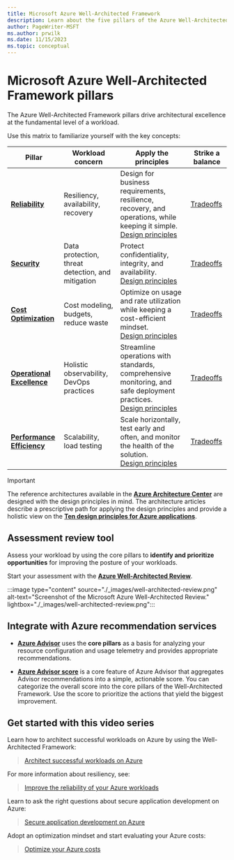 ```yaml
---
title: Microsoft Azure Well-Architected Framework
description: Learn about the five pillars of the Azure Well-Architected Framework and how they can produce a high- quality, stable, and efficient cloud architecture.
author: PageWriter-MSFT
ms.author: prwilk
ms.date: 11/15/2023
ms.topic: conceptual
---
```


# Microsoft Azure Well-Architected Framework pillars

The Azure Well-Architected Framework pillars drive architectural excellence at the fundamental level of a workload.

Use this matrix to familiarize yourself with the key concepts:

| Pillar | Workload concern | Apply the principles | Strike a balance
|--------|-------------|-------------------|-----------
| [**Reliability**](reliability/index.yml) | Resiliency, availability, recovery | Design for business requirements, resilience, recovery, and operations, while keeping it simple. <br> [Design principles](reliability/principles.md) | [Tradeoffs](reliability/tradeoffs.md) |
| [**Security**](security/index.yml) | Data protection, threat detection, and mitigation | Protect confidentiality, integrity, and availability. <br> [Design principles](security/principles.md)|[Tradeoffs](security/tradeoffs.md) |
| [**Cost Optimization**](cost-optimization/index.yml) | Cost modeling, budgets, reduce waste | Optimize on usage and rate utilization while keeping a cost-efficient mindset. <br> [Design principles](cost-optimization/principles.md) | [Tradeoffs](cost-optimization/tradeoffs.md) |
| [**Operational Excellence**](operational-excellence/index.yml) | Holistic observability, DevOps practices | Streamline operations with standards, comprehensive monitoring, and safe deployment practices. <br> [Design principles](operational-excellence/principles.md)|[Tradeoffs](operational-excellence/tradeoffs.md) |
| [**Performance Efficiency**](performance-efficiency/index.yml) | Scalability, load testing | Scale horizontally, test early and often, and monitor the health of the solution. <br>[Design principles](performance-efficiency/principles.md)|[Tradeoffs](performance-efficiency/tradeoffs.md) |

> [!IMPORTANT]
>
> The reference architectures available in the [**Azure Architecture Center**](/azure/architecture/browse/) are designed with the design principles in mind. The architecture articles describe a prescriptive path for applying the design principles and provide a holistic view on the [**Ten design principles for Azure applications**](/azure/architecture/guide/design-principles/).

## Assessment review tool

Assess your workload by using the core pillars to **identify and prioritize opportunities** for improving the posture of your workloads.

Start your assessment with the [**Azure Well-Architected Review**](/assessments/?id=azure-architecture-review&mode=pre-assessment).

:::image type="content" source="./_images/well-architected-review.png" alt-text="Screenshot of the Microsoft Azure Well-Architected Review." lightbox="./_images/well-architected-review.png":::

## Integrate with Azure recommendation services

- [**Azure Advisor**](/azure/advisor/) uses the **core pillars** as a basis for analyzing your resource configuration and usage telemetry and provides appropriate recommendations.

- [**Azure Advisor score**](/azure/advisor/azure-advisor-score) is a core feature of Azure Advisor that aggregates Advisor recommendations into a simple, actionable score. You can categorize the overall score into the core pillars of the Well-Architected Framework. Use the score to prioritize the actions that yield the biggest improvement.

## Get started with this video series

Learn how to architect successful workloads on Azure by using the Well-Architected Framework:

> [Architect successful workloads on Azure](/shows/azure-enablement/architect-successful-workloads-on-azure--introduction-ep-1-well-architected-series/player)

For more information about resiliency, see:

> [Improve the reliability of your Azure workloads](/shows/azure-enablement/start-improving-the-reliability-of-your-azure-workloads--reliability-ep-1--well-architected-series/player)

Learn to ask the right questions about secure application development on Azure:

> [Secure application development on Azure](/shows/azure-enablement/ask-the-right-questions-about-secure-application-development-on-azure/player)

Adopt an optimization mindset and start evaluating your Azure costs:

> [Optimize your Azure costs](/shows/azure-enablement/start-optimizing-your-azure-costs--cost-optimization-ep-1--well-architected-series/player)
